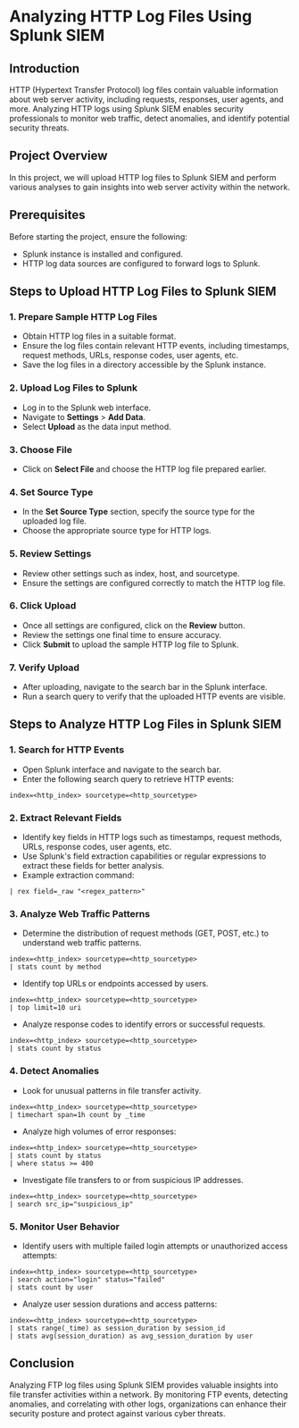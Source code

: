 # Analyzing HTTP Log Files Using Splunk SIEM

## Introduction
HTTP (Hypertext Transfer Protocol) log files contain valuable information about web server activity, including requests, responses, user agents, and more. Analyzing HTTP logs using Splunk SIEM enables security professionals to monitor web traffic, detect anomalies, and identify potential security threats.

## Project Overview
In this project, we will upload HTTP log files to Splunk SIEM and perform various analyses to gain insights into web server activity within the network.

## Prerequisites
Before starting the project, ensure the following:
- Splunk instance is installed and configured.
- HTTP log data sources are configured to forward logs to Splunk.

## Steps to Upload HTTP Log Files to Splunk SIEM

### 1. Prepare Sample HTTP Log Files
- Obtain HTTP log files in a suitable format.
- Ensure the log files contain relevant HTTP events, including timestamps, request methods, URLs, response codes, user agents, etc.
- Save the log files in a directory accessible by the Splunk instance.

### 2. Upload Log Files to Splunk
- Log in to the Splunk web interface.
- Navigate to **Settings** > **Add Data**.
- Select **Upload** as the data input method.

### 3. Choose File
- Click on **Select File** and choose the HTTP log file prepared earlier.

### 4. Set Source Type
- In the **Set Source Type** section, specify the source type for the uploaded log file.
- Choose the appropriate source type for HTTP logs.

### 5. Review Settings
- Review other settings such as index, host, and sourcetype.
- Ensure the settings are configured correctly to match the HTTP log file.

### 6. Click Upload
- Once all settings are configured, click on the **Review** button.
- Review the settings one final time to ensure accuracy.
- Click **Submit** to upload the sample HTTP log file to Splunk.

### 7. Verify Upload
- After uploading, navigate to the search bar in the Splunk interface.
- Run a search query to verify that the uploaded HTTP events are visible.


## Steps to Analyze HTTP Log Files in Splunk SIEM


### 1. Search for HTTP Events
- Open Splunk interface and navigate to the search bar.
- Enter the following search query to retrieve HTTP events:
```
index=<http_index> sourcetype=<http_sourcetype>
```

### 2. Extract Relevant Fields
- Identify key fields in HTTP logs such as timestamps, request methods, URLs, response codes, user agents, etc.
- Use Splunk's field extraction capabilities or regular expressions to extract these fields for better analysis.
- Example extraction command:
```
| rex field=_raw "<regex_pattern>"

```

### 3. Analyze Web Traffic Patterns
- Determine the distribution of request methods (GET, POST, etc.) to understand web traffic patterns.
```
index=<http_index> sourcetype=<http_sourcetype>
| stats count by method
```
- Identify top URLs or endpoints accessed by users.
```
index=<http_index> sourcetype=<http_sourcetype>
| top limit=10 uri
```
- Analyze response codes to identify errors or successful requests.
```
index=<http_index> sourcetype=<http_sourcetype>
| stats count by status
```

### 4. Detect Anomalies
- Look for unusual patterns in file transfer activity.
```
index=<http_index> sourcetype=<http_sourcetype>
| timechart span=1h count by _time
```
- Analyze high volumes of error responses:
```
index=<http_index> sourcetype=<http_sourcetype>
| stats count by status
| where status >= 400
```
- Investigate file transfers to or from suspicious IP addresses.
```
index=<http_index> sourcetype=<http_sourcetype>
| search src_ip="suspicious_ip"
```


### 5. Monitor User Behavior
- Identify users with multiple failed login attempts or unauthorized access attempts:
```
index=<http_index> sourcetype=<http_sourcetype>
| search action="login" status="failed"
| stats count by user
```
- Analyze user session durations and access patterns:
```
index=<http_index> sourcetype=<http_sourcetype>
| stats range(_time) as session_duration by session_id
| stats avg(session_duration) as avg_session_duration by user
```

## Conclusion
Analyzing FTP log files using Splunk SIEM provides valuable insights into file transfer activities within a network. By monitoring FTP events, detecting anomalies, and correlating with other logs, organizations can enhance their security posture and protect against various cyber threats.


